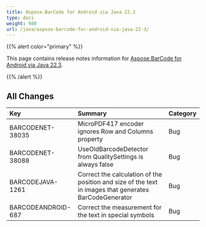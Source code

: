 ```yaml
---
title: Aspose.BarCode for Android via Java 22.3
type: docs
weight: 980
url: /java/aspose-barcode-for-android-via-java-22-3/
---
```


{{% alert color="primary" %}} 

This page contains release notes information for [Aspose.BarCode for Android via Java 22.3](https://downloads.aspose.com/barcode/androidjava/new-releases/aspose.barcode-for-android-via-java-22.3/).

{{% /alert %}} 
## **All Changes**

|**Key**|**Summary**|**Category**|
| :- | :- | :- |
|BARCODENET-38035|MicroPDF417 encoder ignores Row and Columns property|Bug|
|BARCODENET-38088|UseOldBarcodeDetector from QualitySettings is always false|Bug|
|BARCODEJAVA-1261|Correct the calculation of the position and size of the text in images that generates BarCodeGenerator|Bug|
|BARCODEANDROID-687|Correct the measurement for the text in special symbols|Bug|